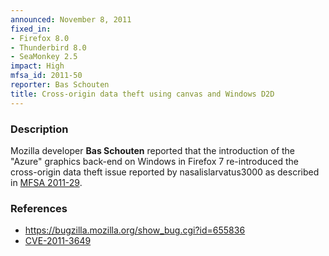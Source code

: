 ```yaml
---
announced: November 8, 2011
fixed_in:
- Firefox 8.0
- Thunderbird 8.0
- SeaMonkey 2.5
impact: High
mfsa_id: 2011-50
reporter: Bas Schouten
title: Cross-origin data theft using canvas and Windows D2D
---
```


<h3>Description</h3>

<p>Mozilla developer <strong>Bas Schouten</strong> reported that the
introduction of the "Azure" graphics back-end on Windows in Firefox 7
re-introduced the cross-origin data theft issue reported by
nasalislarvatus3000 as described in <a href="/security/announce/2011/mfsa2011-29.html#cve-2011-2986">
MFSA 2011-29</a>.
</p>


<h3>References</h3>

<ul>
  <li><a href="https://bugzilla.mozilla.org/show_bug.cgi?id=655836">
      https://bugzilla.mozilla.org/show_bug.cgi?id=655836</a></li>
  <li><a class="ex-ref" href="http://cve.mitre.org/cgi-bin/cvename.cgi?name=CVE-2011-3649">CVE-2011-3649</a></li>
</ul>



